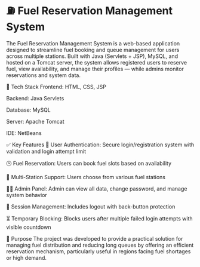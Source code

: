 # ⛽ Fuel Reservation Management System
The Fuel Reservation Management System is a web-based application designed to streamline fuel booking and queue management for users across multiple stations. Built with Java (Servlets + JSP), MySQL, and hosted on a Tomcat server, the system allows registered users to reserve fuel, view availability, and manage their profiles — while admins monitor reservations and system data.

🔧 Tech Stack
Frontend: HTML, CSS, JSP

Backend: Java Servlets

Database: MySQL

Server: Apache Tomcat

IDE: NetBeans

✅ Key Features
🔐 User Authentication: Secure login/registration system with validation and login attempt limit

🕒 Fuel Reservation: Users can book fuel slots based on availability

🏪 Multi-Station Support: Users choose from various fuel stations

👨‍💼 Admin Panel: Admin can view all data, change password, and manage system behavior

🚫 Session Management: Includes logout with back-button protection

⏳ Temporary Blocking: Blocks users after multiple failed login attempts with visible countdown

🎯 Purpose
The project was developed to provide a practical solution for managing fuel distribution and reducing long queues by offering an efficient reservation mechanism, particularly useful in regions facing fuel shortages or high demand.
